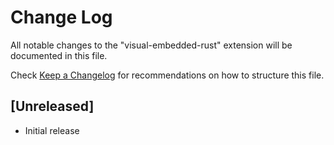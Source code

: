 # Change Log

All notable changes to the "visual-embedded-rust" extension will be documented in this file.

Check [Keep a Changelog](http://keepachangelog.com/) for recommendations on how to structure this file.

## [Unreleased]

- Initial release